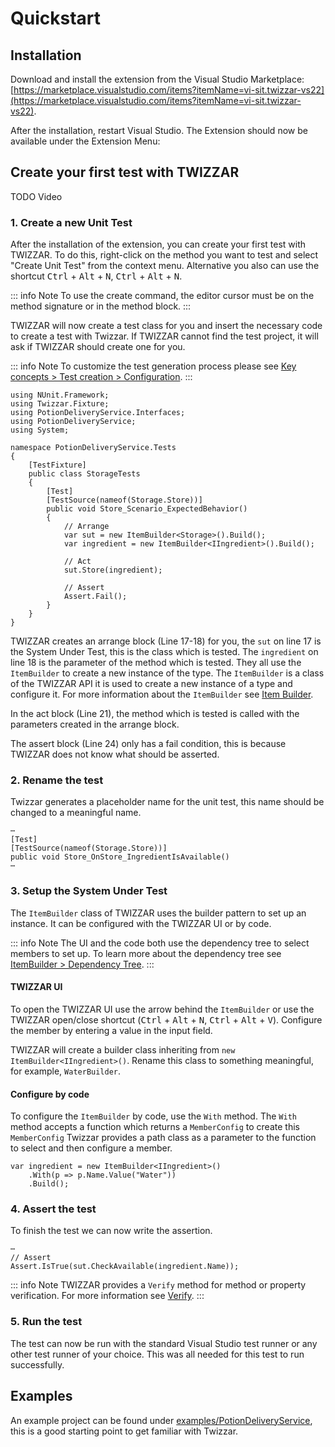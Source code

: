 <script setup lang="ts">
import DocImg from '../components/DocImg.vue'
import VideoPlayer from '../components/VideoPlayer.vue'
</script>

# Quickstart

## Installation
Download and install the extension from the Visual Studio Marketplace: [https://marketplace.visualstudio.com/items?itemName=vi-sit.twizzar-vs22](https://marketplace.visualstudio.com/items?itemName=vi-sit.twizzar-vs22).

After the installation, restart Visual Studio.
The Extension should now be available under the Extension Menu:

<DocImg src="../images/Twizzar_Extension_Menu.png" alt="Extensions menu"/>

## Create your first test with TWIZZAR

TODO Video

### 1. Create a new Unit Test

After the installation of the extension, you can create your first test with TWIZZAR. To do this, right-click on the method you want to test and select "Create Unit Test" from the context menu. Alternative you also can use the shortcut <kbd>Ctrl</kbd> + <kbd>Alt</kbd> + <kbd>N</kbd>, <kbd>Ctrl</kbd> + <kbd>Alt</kbd> + <kbd>N</kbd>.

::: info Note
To use the create command, the editor cursor must be on the method signature or in the method block.
:::

<DocImg src="../images/Twizzar_Create_Unit_Test.png" alt="Create Unit Test"/>

TWIZZAR will now create a test class for you and insert the necessary code to create a test with Twizzar. If TWIZZAR cannot find the test project, it will ask if TWIZZAR should create one for you.

::: info Note
To customize the test generation process please see [Key concepts > Test creation > Configuration](key-concepts/test-creation.html#configuration).
:::

```c#:line-numbers
using NUnit.Framework;
using Twizzar.Fixture;
using PotionDeliveryService.Interfaces;
using PotionDeliveryService;
using System;

namespace PotionDeliveryService.Tests
{
    [TestFixture]
    public class StorageTests
    {
        [Test]
        [TestSource(nameof(Storage.Store))]
        public void Store_Scenario_ExpectedBehavior()
        {
            // Arrange
            var sut = new ItemBuilder<Storage>().Build();
            var ingredient = new ItemBuilder<IIngredient>().Build();

            // Act
            sut.Store(ingredient);

            // Assert
            Assert.Fail();
        }
    }
}
```

TWIZZAR creates an arrange block (Line 17-18) for you, the `sut` on line 17 is the System Under Test, this is the class which is tested. The `ingredient` on line 18 is the parameter of the method which is tested. They all use the `ItemBuilder` to create a new instance of the type. The `ItemBuilder` is a class of the TWIZZAR API it is used to create a new instance of a type and configure it. For more information about the `ItemBuilder` see [Item Builder](./key-concepts/item-builder.html).

In the act block (Line 21), the method which is tested is called with the parameters created in the arrange block.

The assert block (Line 24) only has a fail condition, this is because TWIZZAR does not know what should be asserted.

### 2. Rename the test
Twizzar generates a placeholder name for the unit test, this name should be changed to a meaningful name.

```c#:line-numbers=11{4}
⋯
[Test]
[TestSource(nameof(Storage.Store))]
public void Store_OnStore_IngredientIsAvailable()
⋯
```

### 3. Setup the System Under Test
The `ItemBuilder` class of TWIZZAR uses the builder pattern to set up an instance. It can be configured with the TWIZZAR UI or by code. 

::: info Note
The UI and the code both use the dependency tree to select members to set up. To learn more about the dependency tree see [ItemBuilder > Dependency Tree](./key-concepts/item-builder.html#dependency-tree).
:::

#### TWIZZAR UI
To open the TWIZZAR UI use the arrow behind the `ItemBuilder` or use the TWIZZAR open/close shortcut (<kbd>Ctrl</kbd> + <kbd>Alt</kbd> + <kbd>N</kbd>, <kbd>Ctrl</kbd> + <kbd>Alt</kbd> + <kbd>V</kbd>). Configure the member by entering a value in the input field.

<DocImg src="../images/Twizzar_UI.png" alt="Twizzar UI"/>

TWIZZAR will create a builder class inheriting from `new ItemBuilder<IIngredient>()`. Rename this class to something meaningful, for example, `WaterBuilder`.

#### Configure by code
To configure the `ItemBuilder` by code, use the `With` method. The `With` method accepts a function which returns a `MemberConfig` to create this `MemberConfig` Twizzar provides a path class as a parameter to the function to select and then configure a member.
```c#{2}
var ingredient = new ItemBuilder<IIngredient>()
    .With(p => p.Name.Value("Water"))
    .Build();
```

### 4. Assert the test
To finish the test we can now write the assertion.

```c#{3}
⋯
// Assert
Assert.IsTrue(sut.CheckAvailable(ingredient.Name));
```

::: info Note
TWIZZAR provides a `Verify` method for method or property verification. For more information see [Verify](./advanced-functionality/verify.html).
:::

### 5. Run the test

The test can now be run with the standard Visual Studio test runner or any other test runner of your choice. This was all needed for this test to run successfully.

## Examples

An example project can be found under [examples/PotionDeliveryService](https://github.com/Twizzar/Twizzar/tree/main/examples/PotionDeliveryService), this is a good starting point to get familiar with Twizzar.
